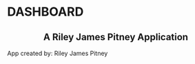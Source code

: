 # DASHBOARD
## <center> A Riley James Pitney Application <center/>
App created by: Riley James Pitney
